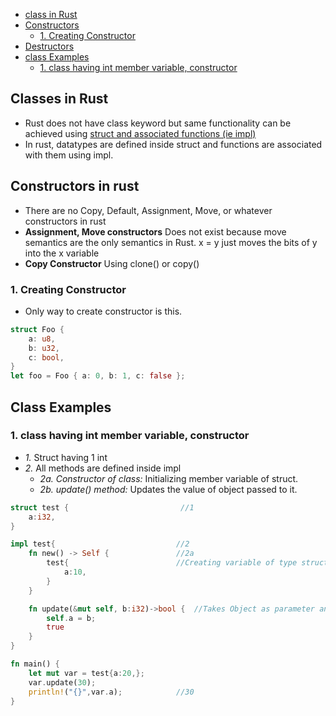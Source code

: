 - [class in Rust](#class)
- [Constructors](#ctr)
  - [1. Creating Constructor](#cctr)
- [Destructors](https://doc.rust-lang.org/nomicon/destructors.html)
- [class Examples](#ex)
  - [1. class having int member variable, constructor](#ex1)

<a name=class></a>
## Classes in Rust
- Rust does not have class keyword but same functionality can be achieved using [struct and associated functions (ie impl)](/Languages/Programming_Languages/Rust/Data_Types/Compound/Struct/
)
- In rust, datatypes are defined inside struct and functions are associated with them using impl.

<a name=ctr></a>
## Constructors in rust
- There are no Copy, Default, Assignment, Move, or whatever constructors in rust
- **Assignment, Move constructors** Does not exist because move semantics are the only semantics in Rust.  x = y just moves the bits of y into the x variable
- **Copy Constructor** Using clone() or copy()

<a name=cctr></a>
### 1. Creating Constructor
- Only way to create constructor is this.
```rs
struct Foo {
    a: u8,
    b: u32,
    c: bool,
}
let foo = Foo { a: 0, b: 1, c: false };
```

<a name=ex></a>
## Class Examples

<a name=ex1></a>
### 1. class having int member variable, constructor
- _1._ Struct having 1 int
- _2._ All methods are defined inside impl
  - _2a. Constructor of class:_ Initializing member variable of struct.
  - _2b. update() method:_ Updates the value of object passed to it.
```rs
struct test {                         //1
    a:i32,
}

impl test{                           //2
    fn new() -> Self {               //2a 
        test{                        //Creating variable of type struct test
            a:10,
        }
    }

    fn update(&mut self, b:i32)->bool {  //Takes Object as parameter and updates Object's Contents
        self.a = b;
        true
    }
}

fn main() {
    let mut var = test{a:20,};
    var.update(30);
    println!("{}",var.a);            //30
} 
```

